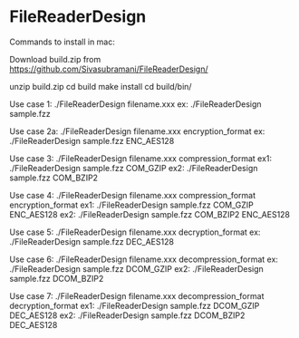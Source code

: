 # FileReaderDesign

Commands to install in mac:

Download build.zip from https://github.com/Sivasubramani/FileReaderDesign/

unzip build.zip
cd build
make install
cd build/bin/

Use case 1:
./FileReaderDesign filename.xxx 
ex: ./FileReaderDesign sample.fzz 

Use case 2a:
./FileReaderDesign filename.xxx encryption_format
ex: ./FileReaderDesign sample.fzz ENC_AES128

Use case 3:
./FileReaderDesign filename.xxx compression_format
ex1: ./FileReaderDesign sample.fzz COM_GZIP
ex2: ./FileReaderDesign sample.fzz COM_BZIP2

Use case 4:
./FileReaderDesign filename.xxx compression_format encryption_format 
ex1: ./FileReaderDesign sample.fzz COM_GZIP ENC_AES128
ex2: ./FileReaderDesign sample.fzz COM_BZIP2 ENC_AES128

Use case 5:
./FileReaderDesign filename.xxx decryption_format
ex: ./FileReaderDesign sample.fzz DEC_AES128

Use case 6:
./FileReaderDesign filename.xxx decompression_format
ex: ./FileReaderDesign sample.fzz DCOM_GZIP
ex2: ./FileReaderDesign sample.fzz DCOM_BZIP2

Use case 7:
./FileReaderDesign filename.xxx decompression_format decryption_format
ex1: ./FileReaderDesign sample.fzz DCOM_GZIP DEC_AES128
ex2: ./FileReaderDesign sample.fzz DCOM_BZIP2 DEC_AES128

